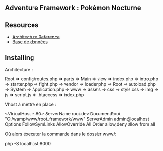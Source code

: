 ## Adventure Framework : Pokémon Nocturne


## Resources

* [Architecture Reference](https://blog.lignusdev.com/programmation/creer-son-framework-php-le-commencement/)
* [Base de données](https://www.phpmyadmin.net/)


## Installing

Architecture :


Root => config/routes.php
     => parts => Main => view => index.php
                              => intro.php
                              => starter.php
                              => fight.php
     => vendor => loader.php
               => Root => autoload.php
                       => System => Application.php
     => www => assets => css => style.css
                      => img
                      => js => script.js
            => .htaccess
            => index.php
           
Vhost à mettre en place : 

<VirtualHost *:80>
    ServerName root.dev
    DocumentRoot "C:/wamp/www/root_framework/www"
    ServerAdmin admin@localhost
    <Directory />
        Options FollowSymLinks
        AllowOverride All
        Order allow,deny
        allow from all
    </Directory>
</VirtualHost>

Où alors éxecuter la commande dans le dossier www/:

php -S localhost:8000

